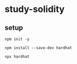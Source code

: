 # study-solidity

## setup

```
npm init -y
```

```
npm install --save-dev hardhat
```

```
npx hardhat
```


